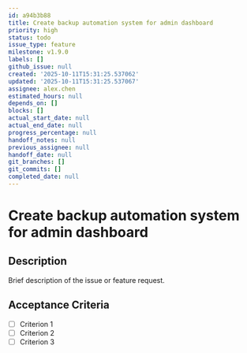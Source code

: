 ```yaml
---
id: a94b3b88
title: Create backup automation system for admin dashboard
priority: high
status: todo
issue_type: feature
milestone: v1.9.0
labels: []
github_issue: null
created: '2025-10-11T15:31:25.537062'
updated: '2025-10-11T15:31:25.537067'
assignee: alex.chen
estimated_hours: null
depends_on: []
blocks: []
actual_start_date: null
actual_end_date: null
progress_percentage: null
handoff_notes: null
previous_assignee: null
handoff_date: null
git_branches: []
git_commits: []
completed_date: null
---
```


# Create backup automation system for admin dashboard

## Description

Brief description of the issue or feature request.

## Acceptance Criteria

- [ ] Criterion 1
- [ ] Criterion 2
- [ ] Criterion 3